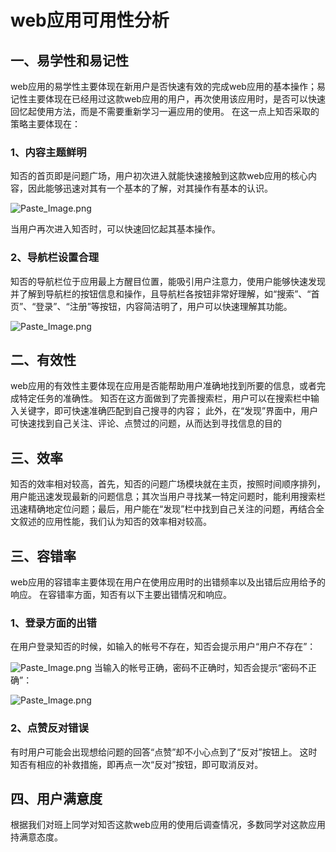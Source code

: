 # web应用可用性分析
## 一、易学性和易记性
web应用的易学性主要体现在新用户是否快速有效的完成web应用的基本操作；易记性主要体现在已经用过这款web应用的用户，再次使用该应用时，是否可以快速回忆起使用方法，而是不需要重新学习一遍应用的使用。
在这一点上知否采取的策略主要体现在：
### 1、内容主题鲜明
知否的首页即是问题广场，用户初次进入就能快速接触到这款web应用的核心内容，因此能够迅速对其有一个基本的了解，对其操作有基本的认识。

![Paste_Image.png](http://upload-images.jianshu.io/upload_images/6465761-396e5a969b4a8dcb.png?imageMogr2/auto-orient/strip%7CimageView2/2/w/1240)

当用户再次进入知否时，可以快速回忆起其基本操作。
### 2、导航栏设置合理
知否的导航栏位于应用最上方醒目位置，能吸引用户注意力，使用户能够快速发现并了解到导航栏的按钮信息和操作，且导航栏各按钮非常好理解，如“搜索”、“首页”、“登录”、“注册”等按钮，内容简洁明了，用户可以快速理解其功能。

![Paste_Image.png](http://upload-images.jianshu.io/upload_images/6465761-3faea5d68c983810.png?imageMogr2/auto-orient/strip%7CimageView2/2/w/1240)

## 二、有效性
web应用的有效性主要体现在应用是否能帮助用户准确地找到所要的信息，或者完成特定任务的准确性。
知否在这方面做到了完善搜索栏，用户可以在搜索栏中输入关键字，即可快速准确匹配到自己搜寻的内容；
此外，在“发现”界面中，用户可快速找到自己关注、评论、点赞过的问题，从而达到寻找信息的目的
## 三、效率
知否的效率相对较高，首先，知否的问题广场模块就在主页，按照时间顺序排列，用户能迅速发现最新的问题信息；其次当用户寻找某一特定问题时，能利用搜索栏迅速精确地定位问题；最后，用户能在“发现”栏中找到自己关注的问题，再结合全文叙述的应用性能，我们认为知否的效率相对较高。
## 三、容错率
web应用的容错率主要体现在用户在使用应用时的出错频率以及出错后应用给予的响应。
在容错率方面，知否有以下主要出错情况和响应。
### 1、登录方面的出错
在用户登录知否的时候，如输入的帐号不存在，知否会提示用户“用户不存在”：

![Paste_Image.png](http://upload-images.jianshu.io/upload_images/6465761-572a3e6a0f4ddb5c.png?imageMogr2/auto-orient/strip%7CimageView2/2/w/1240)
当输入的帐号正确，密码不正确时，知否会提示“密码不正确”：

![Paste_Image.png](http://upload-images.jianshu.io/upload_images/6465761-fdf8ee66143cd3d8.png?imageMogr2/auto-orient/strip%7CimageView2/2/w/1240)
### 2、点赞反对错误
有时用户可能会出现想给问题的回答“点赞”却不小心点到了“反对”按钮上。
这时知否有相应的补救措施，即再点一次“反对”按钮，即可取消反对。
## 四、用户满意度
根据我们对班上同学对知否这款web应用的使用后调查情况，多数同学对这款应用持满意态度。
